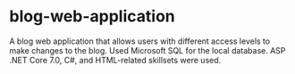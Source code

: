 # blog-web-application
A blog web application that allows users with different access levels to make changes to the blog. Used Microsoft SQL for the local database. ASP .NET Core 7.0, C#, and HTML-related skillsets were used.
